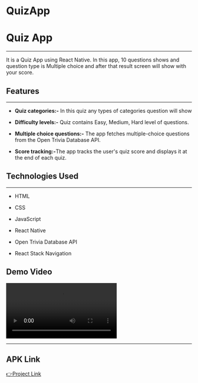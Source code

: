 # QuizApp
<h1>Quiz App</h1>
<hr><p> It is a Quiz App using React Native. In this app, 10 questions shows and question type is Multiple choice and after that result screen will show with your score.
</p><h2>Features</h2>
<hr><ul>
<li><b> Quiz categories:-</b> In this quiz any types of categories question will show </li>
</ul><ul>
<li><b>Difficulty levels:-</b> Quiz contains Easy, Medium, Hard level of questions.</li>
</ul>
<ul>
<li><b>Multiple choice questions:-</b> The app fetches multiple-choice questions from the Open Trivia Database API.</li>
</ul><ul>
<li><b>Score tracking:-</b>The app tracks the user's quiz score and displays it at the end of each quiz.</li>
</ul>

<h2>Technologies Used</h2>
<hr><ul>
<li>HTML</li>
</ul><ul>
<li>CSS</li>
</ul><ul>
<li>JavaScript</li>
</ul><ul>
<li>React Native</li>
</ul><ul>
<li>Open Trivia Database API</li>
</ul>
<ul>
<li>React Stack Navigation</li>
</ul>

<h2>Demo Video</h2>
<video  >
  <source src="https://drive.google.com/file/d/1fGfHqN4Z0eAxDAgJkPtcY-BOVEgIIvnM/view?usp=drive_link" type="video/mp4">
  
</video>
<hr>
<h2>APK Link</h2>
<a href="https://drive.google.com/file/d/1DbIW79pw7NvhKFPpe7Tl9kFF7wnxdAc2/view?usp=sharing">👉Project Link</a>

